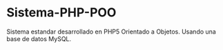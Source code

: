 # Sistema-PHP-POO
Sistema estandar desarrollado en PHP5 Orientado a Objetos.
Usando una base de datos MySQL.
